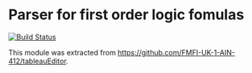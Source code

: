 # Parser for first order logic fomulas
[![Build Status](https://travis-ci.org/FMFI-UK-1-AIN-412/elm-formula.svg?branch=master)](https://travis-ci.org/FMFI-UK-1-AIN-412/elm-formula)

This module was extracted from https://github.com/FMFI-UK-1-AIN-412/tableauEditor.

